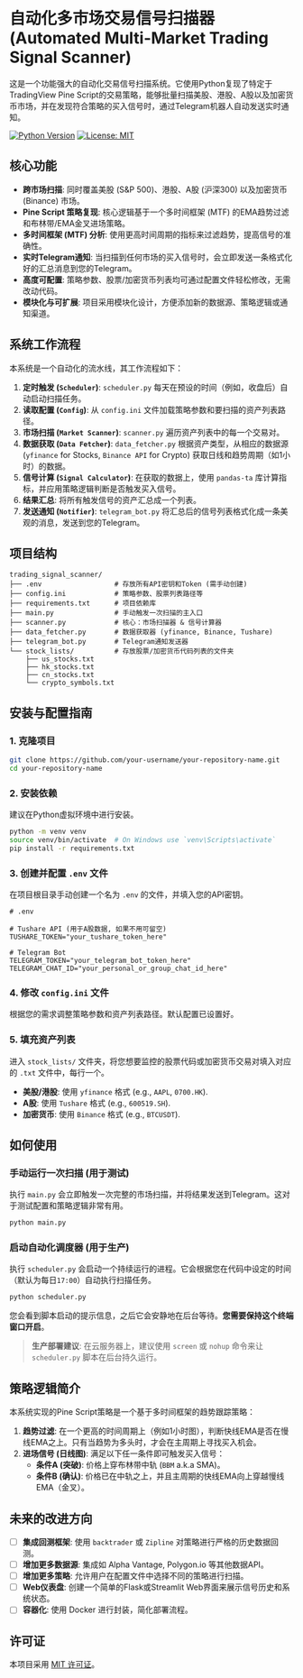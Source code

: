 # 自动化多市场交易信号扫描器 (Automated Multi-Market Trading Signal Scanner)

这是一个功能强大的自动化交易信号扫描系统。它使用Python复现了特定于TradingView Pine Script的交易策略，能够批量扫描美股、港股、A股以及加密货币市场，并在发现符合策略的买入信号时，通过Telegram机器人自动发送实时通知。

[![Python Version](https://img.shields.io/badge/python-3.8+-blue.svg)](https://www.python.org/downloads/)
[![License: MIT](https://img.shields.io/badge/License-MIT-yellow.svg)](https://opensource.org/licenses/MIT)

## 核心功能

-   **跨市场扫描**: 同时覆盖美股 (S&P 500)、港股、A股 (沪深300) 以及加密货币 (Binance) 市场。
-   **Pine Script 策略复现**: 核心逻辑基于一个多时间框架 (MTF) 的EMA趋势过滤和布林带/EMA金叉进场策略。
-   **多时间框架 (MTF) 分析**: 使用更高时间周期的指标来过滤趋势，提高信号的准确性。
-   **实时Telegram通知**: 当扫描到任何市场的买入信号时，会立即发送一条格式化好的汇总消息到您的Telegram。
-   **高度可配置**: 策略参数、股票/加密货币列表均可通过配置文件轻松修改，无需改动代码。
-   **模块化与可扩展**: 项目采用模块化设计，方便添加新的数据源、策略逻辑或通知渠道。

## 系统工作流程

本系统是一个自动化的流水线，其工作流程如下：

1.  **定时触发 (`Scheduler`)**: `scheduler.py` 每天在预设的时间（例如，收盘后）自动启动扫描任务。
2.  **读取配置 (`Config`)**: 从 `config.ini` 文件加载策略参数和要扫描的资产列表路径。
3.  **市场扫描 (`Market Scanner`)**: `scanner.py` 遍历资产列表中的每一个交易对。
4.  **数据获取 (`Data Fetcher`)**: `data_fetcher.py` 根据资产类型，从相应的数据源 (`yfinance` for Stocks, `Binance API` for Crypto) 获取日线和趋势周期（如1小时）的数据。
5.  **信号计算 (`Signal Calculator`)**: 在获取的数据上，使用 `pandas-ta` 库计算指标，并应用策略逻辑判断是否触发买入信号。
6.  **结果汇总**: 将所有触发信号的资产汇总成一个列表。
7.  **发送通知 (`Notifier`)**: `telegram_bot.py` 将汇总后的信号列表格式化成一条美观的消息，发送到您的Telegram。

## 项目结构

```
trading_signal_scanner/
├── .env                  # 存放所有API密钥和Token (需手动创建)
├── config.ini            # 策略参数、股票列表路径等
├── requirements.txt      # 项目依赖库
├── main.py               # 手动触发一次扫描的主入口
├── scanner.py            # 核心：市场扫描器 & 信号计算器
├── data_fetcher.py       # 数据获取器 (yfinance, Binance, Tushare)
├── telegram_bot.py       # Telegram通知发送器
└── stock_lists/          # 存放股票/加密货币代码列表的文件夹
    ├── us_stocks.txt
    ├── hk_stocks.txt
    ├── cn_stocks.txt
    └── crypto_symbols.txt
```

## 安装与配置指南

### 1. 克隆项目

```bash
git clone https://github.com/your-username/your-repository-name.git
cd your-repository-name
```

### 2. 安装依赖

建议在Python虚拟环境中进行安装。
```bash
python -m venv venv
source venv/bin/activate  # On Windows use `venv\Scripts\activate`
pip install -r requirements.txt
```

### 3. 创建并配置 `.env` 文件

在项目根目录手动创建一个名为 `.env` 的文件，并填入您的API密钥。

```dotenv
# .env

# Tushare API (用于A股数据, 如果不用可留空)
TUSHARE_TOKEN="your_tushare_token_here"

# Telegram Bot
TELEGRAM_TOKEN="your_telegram_bot_token_here"
TELEGRAM_CHAT_ID="your_personal_or_group_chat_id_here"
```

### 4. 修改 `config.ini` 文件

根据您的需求调整策略参数和资产列表路径。默认配置已设置好。

### 5. 填充资产列表

进入 `stock_lists/` 文件夹，将您想要监控的股票代码或加密货币交易对填入对应的 `.txt` 文件中，每行一个。
-   **美股/港股**: 使用 `yfinance` 格式 (e.g., `AAPL`, `0700.HK`).
-   **A股**: 使用 `Tushare` 格式 (e.g., `600519.SH`).
-   **加密货币**: 使用 `Binance` 格式 (e.g., `BTCUSDT`).

## 如何使用

### 手动运行一次扫描 (用于测试)

执行 `main.py` 会立即触发一次完整的市场扫描，并将结果发送到Telegram。这对于测试配置和策略逻辑非常有用。

```bash
python main.py
```

### 启动自动化调度器 (用于生产)

执行 `scheduler.py` 会启动一个持续运行的进程。它会根据您在代码中设定的时间（默认为每日`17:00`）自动执行扫描任务。

```bash
python scheduler.py
```
您会看到脚本启动的提示信息，之后它会安静地在后台等待。**您需要保持这个终端窗口开启**。

> **生产部署建议**: 在云服务器上，建议使用 `screen` 或 `nohup` 命令来让 `scheduler.py` 脚本在后台持久运行。

## 策略逻辑简介

本系统实现的Pine Script策略是一个基于多时间框架的趋势跟踪策略：

1.  **趋势过滤**: 在一个更高的时间周期上（例如1小时图），判断快线EMA是否在慢线EMA之上。只有当趋势为多头时，才会在主周期上寻找买入机会。
2.  **进场信号 (日线图)**: 满足以下任一条件即可触发买入信号：
    *   **条件A (突破)**: 价格上穿布林带中轨 (`BBM` a.k.a SMA)。
    *   **条件B (确认)**: 价格已在中轨之上，并且主周期的快线EMA向上穿越慢线EMA（金叉）。

## 未来的改进方向

- [ ]  **集成回测框架**: 使用 `backtrader` 或 `Zipline` 对策略进行严格的历史数据回测。
- [ ]  **增加更多数据源**: 集成如 Alpha Vantage, Polygon.io 等其他数据API。
- [ ]  **增加更多策略**: 允许用户在配置文件中选择不同的策略进行扫描。
- [ ]  **Web仪表盘**: 创建一个简单的Flask或Streamlit Web界面来展示信号历史和系统状态。
- [ ]  **容器化**: 使用 Docker 进行封装，简化部署流程。

## 许可证

本项目采用 [MIT 许可证](https://opensource.org/licenses/MIT)。
